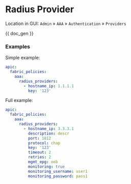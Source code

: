 # Radius Provider

Location in GUI:
`Admin` » `AAA` » `Authentication` » `Providers`


{{ doc_gen }}

### Examples

Simple example:

```yaml
apic:
  fabric_policies:
    aaa:
      radius_providers:
        - hostname_ip: 1.1.1.1
          key: '123'
```

Full example:

```yaml
apic:
  fabric_policies:
    aaa:
      radius_providers:
        - hostname_ip: 3.3.3.1
          description: descr
          port: 1812
          protocol: chap
          key: '123'
          timeout: 2
          retries: 2
          mgmt_epg: oob
          monitoring: true
          monitoring_username: user1
          monitoring_password: pass1
```
